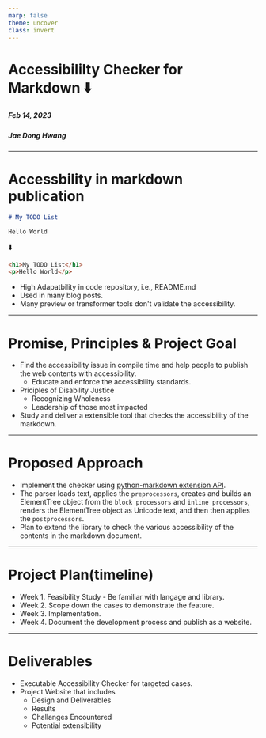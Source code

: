 ```yaml
---
marp: false
theme: uncover
class: invert
---
```


# <!--fill--> Accessibililty Checker for Markdown :arrow_down:

##### Feb 14, 2023
##### Jae Dong Hwang


---

# Accessbility in markdown publication

```markdown
# My TODO List

Hello World
```
:arrow_down:

```html
<h1>My TODO List</h1>
<p>Hello World</p>
```

- High Adapatbility in code repository, i.e., README.md
- Used in many blog posts.
- Many preview or transformer tools don't validate the accessibility.

---
# Promise, Principles & Project Goal
* Find the accessibility issue in compile time and help people to publish the web contents with accessibility.
  * Educate and enforce the accessibility standards.
* Priciples of Disability Justice
  * Recognizing Wholeness
  * Leadership of those most impacted
* Study and deliver a extensible tool that checks the accessibility of the markdown.

---
# Proposed Approach
- Implement the checker using [python-markdown extension API](https://python-markdown.github.io/extensions/api/).
- The parser loads text, applies the `preprocessors`, creates and builds an ElementTree object from the `block processors` and `inline processors`, renders the ElementTree object as Unicode text, and then then applies the `postprocessors`.
- Plan to extend the library to check the various accessibility of the contents in the markdown document.
---
# Project Plan(timeline)
- Week 1. Feasibility Study - Be familiar with langage and library.
- Week 2. Scope down the cases to demonstrate the feature.
- Week 3. Implementation.
- Week 4. Document the development process and publish as a website.

---
# Deliverables
* Executable Accessibility Checker for targeted cases.
* Project Website that includes
  * Design and Deliverables
  * Results
  * Challanges Encountered
  * Potential extensibility